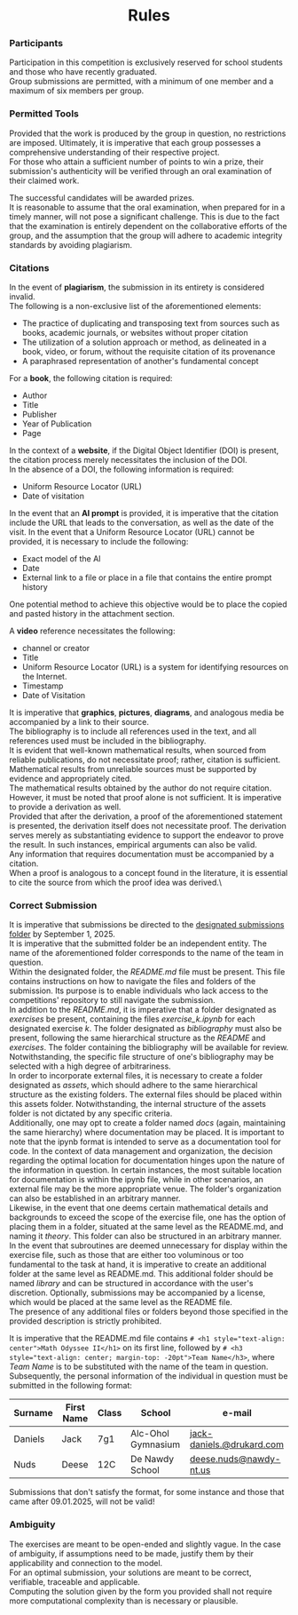 <h1 align="center">Rules</h1>

### Participants

Participation in this competition is exclusively reserved for school students and those who have recently graduated.\
Group submissions are permitted, with a minimum of one member and a maximum of six members per group.

### Permitted Tools

Provided that the work is produced by the group in question, no restrictions are imposed. Ultimately, it is imperative that each group possesses a comprehensive understanding of their respective project.\
For those who attain a sufficient number of points to win a prize, their submission's authenticity will be verified through an oral examination of their claimed work.

The successful candidates will be awarded prizes.\
It is reasonable to assume that the oral examination, when prepared for in a timely manner, will not pose a significant challenge. This is due to the fact that the examination is entirely dependent on the collaborative efforts of the group, and the assumption that the group will adhere to academic integrity standards by avoiding plagiarism.

### Citations

In the event of **plagiarism**, the submission in its entirety is considered invalid.\
The following is a non-exclusive list of the aforementioned elements:

- The practice of duplicating and transposing text from sources such as books, academic journals, or websites without proper citation
- The utilization of a solution approach or method, as delineated in a book, video, or forum, without the requisite citation of its provenance
- A paraphrased representation of another's fundamental concept

For a **book**, the following citation is required:

- Author
- Title
- Publisher
- Year of Publication
- Page

In the context of a **website**, if the Digital Object Identifier (DOI) is present, the citation process merely necessitates the inclusion of the DOI.\
In the absence of a DOI, the following information is required:

- Uniform Resource Locator (URL)
- Date of visitation

In the event that an **AI prompt** is provided, it is imperative that the citation include the URL that leads to the conversation, as well as the date of the visit.
In the event that a Uniform Resource Locator (URL) cannot be provided, it is necessary to include the following:

- Exact model of the AI
- Date
- External link to a file or place in a file that contains the entire prompt history

One potential method to achieve this objective would be to place the copied and pasted history in the attachment section.

A **video** reference necessitates the following:

- channel or creator
- Title
- Uniform Resource Locator (URL) is a system for identifying resources on the Internet.
- Timestamp
- Date of Visitation

It is imperative that **graphics**, **pictures**, **diagrams**, and analogous media be accompanied by a link to their source.\
The bibliography is to include all references used in the text, and all references used must be included in the bibliography.\
It is evident that well-known mathematical results, when sourced from reliable publications, do not necessitate proof; rather, citation is sufficient.\
Mathematical results from unreliable sources must be supported by evidence and appropriately cited.\
The mathematical results obtained by the author do not require citation. However, it must be noted that proof alone is not sufficient. It is imperative to provide a derivation as well.\
Provided that after the derivation, a proof of the aforementioned statement is presented, the derivation itself does not necessitate proof. The derivation serves merely as substantiating evidence to support the endeavor to prove the result. In such instances, empirical arguments can also be valid.\
Any information that requires documentation must be accompanied by a citation.\
When a proof is analogous to a concept found in the literature, it is essential to cite the source from which the proof idea was derived.\

### Correct Submission

It is imperative that submissions be directed to the [designated submissions folder](https://github.com/Pseudoexpertise/Math-Odyssee-2/tree/main/submissions) by September 1, 2025.\
It is imperative that the submitted folder be an independent entity. The name of the aforementioned folder corresponds to the name of the team in question.\
Within the designated folder, the *README.md* file must be present. This file contains instructions on how to navigate the files and folders of the submission. Its purpose is to enable individuals who lack access to the competitions' repository to still navigate the submission.\
In addition to the *README.md*, it is imperative that a folder designated as *exercises* be present, containing the files *exercise_k.ipynb* for each designated exercise *k*. The folder designated as *bibliography* must also be present, following the same hierarchical structure as the *README* and *exercises*. The folder containing the bibliography will be available for review. Notwithstanding, the specific file structure of one's bibliography may be selected with a high degree of arbitrariness.\
In order to incorporate external files, it is necessary to create a folder designated as *assets*, which should adhere to the same hierarchical structure as the existing folders. The external files should be placed within this assets folder. Notwithstanding, the internal structure of the assets folder is not dictated by any specific criteria.\
Additionally, one may opt to create a folder named *docs* (again, maintaining the same hierarchy) where documentation may be placed. It is important to note that the ipynb format is intended to serve as a documentation tool for code. In the context of data management and organization, the decision regarding the optimal location for documentation hinges upon the nature of the information in question. In certain instances, the most suitable location for documentation is within the ipynb file, while in other scenarios, an external file may be the more appropriate venue. The folder's organization can also be established in an arbitrary manner.\
Likewise, in the event that one deems certain mathematical details and backgrounds to exceed the scope of the exercise file, one has the option of placing them in a folder, situated at the same level as the README.md, and naming it *theory*. This folder can also be structured in an arbitrary manner.\
In the event that subroutines are deemed unnecessary for display within the exercise file, such as those that are either too voluminous or too fundamental to the task at hand, it is imperative to create an additional folder at the same level as README.md. This additional folder should be named *library* and can be structured in accordance with the user's discretion.
Optionally, submissions may be accompanied by a license, which would be placed at the same level as the README file.\
The presence of any additional files or folders beyond those specified in the provided description is strictly prohibited.

It is imperative that the README.md file contains `# <h1 style="text-align: center">Math Odyssee II</h1>` on its first line, followed by  `# <h3 style="text-align: center; margin-top: -20pt">Team Name</h3>`, where *Team Name* is to be substituted with the name of the team in question.\
Subsequently, the personal information of the individual in question must be submitted in the following format:

| Surname | First Name | Class | School             | e-mail                    |
| -------- | ---------- | ----- | ------------------ | ------------------------- |
| Daniels  | Jack       | 7g1   | Alc-Ohol Gymnasium | jack-daniels.@drukard.com |
| Nuds     | Deese      | 12C   | De Nawdy School    | deese.nuds@nawdy-nt.us    |

Submissions that don't satisfy the format, for some instance and those that came after 09.01.2025, will not be valid!

### Ambiguity

The exercises are meant to be open-ended and slightly vague. In the case of ambiguity, if assumptions need to be made, justify them by their applicability and connection to the model.\
For an optimal submission, your solutions are meant to be correct, verifiable, traceable and applicable.\
Computing the solution given by the form you provided shall not require more computational complexity than is necessary or plausible.
